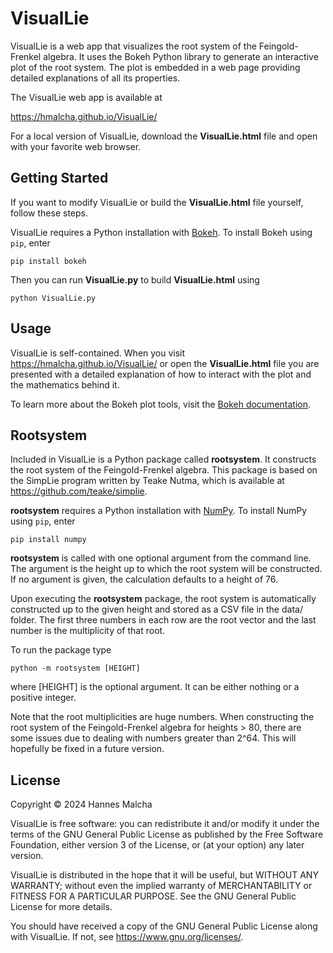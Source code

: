 # VisualLie

VisualLie is a web app that visualizes the root system of the Feingold-Frenkel
algebra. It uses the Bokeh Python library to generate an interactive plot of
the root system. The plot is embedded in a web page providing detailed
explanations of all its properties.

The VisualLie web app is available at

https://hmalcha.github.io/VisualLie/

For a local version of VisualLie, download the
**VisualLie.html** file and open with your favorite web browser.

## Getting Started
If you want to modify VisualLie or build the **VisualLie.html** file yourself,
follow these steps. 

VisualLie requires a Python installation with 
[Bokeh](https://docs.bokeh.org/en/latest/index.html).
To install Bokeh using `pip`, enter

```
pip install bokeh
```

Then you can run **VisualLie.py** to build **VisualLie.html** using

```
python VisualLie.py
```

## Usage
VisualLie is self-contained. When you visit
https://hmalcha.github.io/VisualLie/
or open the **VisualLie.html** file you are presented with a detailed
explanation of how to interact with the plot and the mathematics behind it.

To learn more about the Bokeh plot tools, visit the
[Bokeh documentation](https://docs.bokeh.org/en/latest/docs/user_guide/interaction/tools.html).

## Rootsystem
Included in VisualLie is a Python package called **rootsystem**. It constructs
the root system of the Feingold-Frenkel algebra. This package is based on the
SimpLie program written by Teake Nutma, which is available at
https://github.com/teake/simplie.

**rootsystem** requires a Python installation with [NumPy](https://numpy.org/).
To install NumPy using `pip`, enter

```
pip install numpy
```

**rootsystem** is called with one optional argument from the command line.
The argument is the height up to which the root system will be constructed.
If no argument is given, the calculation defaults to a height of 76.

Upon executing the **rootsystem** package, the root system is automatically
constructed up to the given height and stored as a CSV file in the data/ 
folder. The first three numbers in each row are the root vector and
the last number is the multiplicity of that root.

To run the package type

```
python -m rootsystem [HEIGHT]
```
where [HEIGHT] is the optional argument. It can be either nothing or a 
positive integer.

Note that the root multiplicities are huge numbers. When constructing the
root system of the Feingold-Frenkel algebra for heights > 80, there are
some issues due to dealing with numbers greater than 2^64. This will
hopefully be fixed in a future version.

## License
Copyright © 2024 Hannes Malcha

VisualLie is free software: you can redistribute it and/or modify
it under the terms of the GNU General Public License as published by
the Free Software Foundation, either version 3 of the License, or
(at your option) any later version.

VisualLie is distributed in the hope that it will be useful, 
but WITHOUT ANY WARRANTY; without even the implied warranty of 
MERCHANTABILITY or FITNESS FOR A PARTICULAR PURPOSE. See the 
GNU General Public License for more details.

You should have received a copy of the GNU General Public License
along with VisualLie. If not, see https://www.gnu.org/licenses/.
